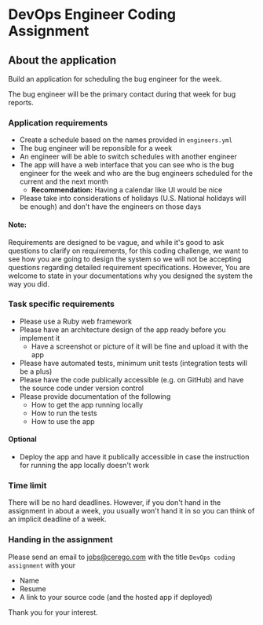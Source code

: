 # DevOps Engineer Coding Assignment

## About the application
Build an application for scheduling the bug engineer for the week.

The bug engineer will be the primary contact during that week for bug reports.

### Application requirements
- Create a schedule based on the names provided in `engineers.yml`
- The bug engineer will be reponsible for a week
- An engineer will be able to switch schedules with another engineer
- The app will have a web interface that you can see who is the bug engineer for the week and who are the bug engineers scheduled for the current and the next month
  + **Recommendation:** Having a calendar like UI would be nice
- Please take into considerations of holidays (U.S. National holidays will be enough) and don't have the engineers on those days

####  Note:
Requirements are designed to be vague, and while it's good to ask questions to clarify on requirements, for this coding challenge, we want to see how you are going to design the system so we will not be accepting questions regarding detailed requirement specifications. However, You are welcome to state in your documentations why you designed the system the way you did.

### Task specific requirements
- Please use a Ruby web framework
- Please have an architecture design of the app ready before you implement it
  + Have a screenshot or picture of it will be fine and upload it with the app
- Please have automated tests, minimum unit tests (integration tests will be a plus)
- Please have the code publically accessible (e.g. on GitHub) and have the source code under version control
- Please provide documentation of the following
  + How to get the app running locally
  + How to run the tests
  + How to use the app

#### Optional
- Deploy the app and have it publically accessible in case the instruction for running the app locally doesn't work

### Time limit
There will be no hard deadlines. However, if you don't hand in the assignment in about a week, you usually won't hand it in so you can think of an implicit deadline of a week.

### Handing in the assignment
Please send an email to jobs@cerego.com with the title `DevOps coding assignment` with your
- Name
- Resume
- A link to your source code (and the hosted app if deployed)


Thank you for your interest.
